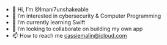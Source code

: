 - 👋 Hi, I’m @Imani7unshakeable
- 👀 I’m interested in cybersecurity & Computer Programming
- 🌱 I’m currently learning Swift
- 💞️ I’m looking to collaborate on building my own app
- 📫 How to reach me cassiemalin@icloud.com

<!---
Imani7unshakeable/Imani7unshakeable is a ✨ special ✨ repository because its `README.md` (this file) appears on your GitHub profile.
You can click the Preview link to take a look at your changes.
--->
